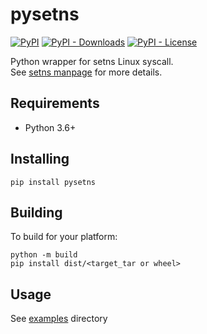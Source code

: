 # pysetns
[![PyPI](https://img.shields.io/pypi/v/pysetns)](https://pypi.org/project/pysetns/)
[![PyPI - Downloads](https://img.shields.io/pypi/dm/pysetns)](https://pypi.org/project/pysetns/)
[![PyPI - License](https://img.shields.io/pypi/l/pysetns)](https://github.com/baskiton/pysetns/blob/main/LICENSE)

Python wrapper for setns Linux syscall.\
See [setns manpage][man_setns] for more details.

## Requirements
 * Python 3.6+

## Installing
`pip install pysetns`

## Building
To build for your platform:
```
python -m build
pip install dist/<target_tar or wheel>
```

## Usage
See [examples][examples] directory

[man_setns]: https://man7.org/linux/man-pages/man2/setns.2.html
[examples]: https://github.com/baskiton/pysetns/blob/main/examples

